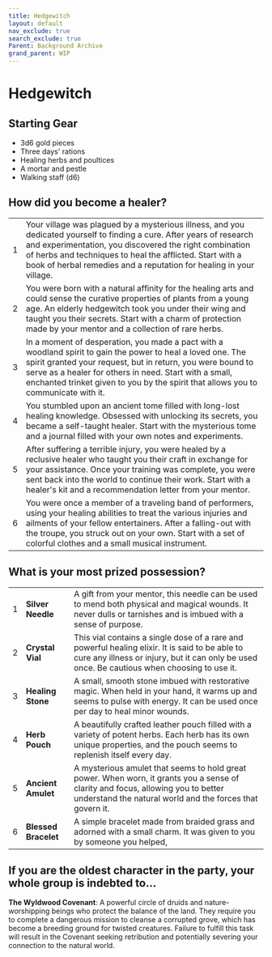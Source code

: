 ```yaml
---
title: Hedgewitch
layout: default
nav_exclude: true
search_exclude: true
Parent: Background Archive
grand_parent: WIP
---
```


# Hedgewitch

## Starting Gear

- 3d6 gold pieces
- Three days' rations
- Healing herbs and poultices
- A mortar and pestle
- Walking staff (d6)

## How did you become a healer?

|      |                                                              |
| ---- | ------------------------------------------------------------ |
| 1    | Your village was plagued by a mysterious illness, and you dedicated yourself to finding a cure. After years of research and experimentation, you discovered the right combination of herbs and techniques to heal the afflicted. Start with a book of herbal remedies and a reputation for healing in your village. |
| 2    | You were born with a natural affinity for the healing arts and could sense the curative properties of plants from a young age. An elderly hedgewitch took you under their wing and taught you their secrets. Start with a charm of protection made by your mentor and a collection of rare herbs. |
| 3    | In a moment of desperation, you made a pact with a woodland spirit to gain the power to heal a loved one. The spirit granted your request, but in return, you were bound to serve as a healer for others in need. Start with a small, enchanted trinket given to you by the spirit that allows you to communicate with it. |
| 4    | You stumbled upon an ancient tome filled with long-lost healing knowledge. Obsessed with unlocking its secrets, you became a self-taught healer. Start with the mysterious tome and a journal filled with your own notes and experiments. |
| 5    | After suffering a terrible injury, you were healed by a reclusive healer who taught you their craft in exchange for your assistance. Once your training was complete, you were sent back into the world to continue their work. Start with a healer's kit and a recommendation letter from your mentor. |
| 6    | You were once a member of a traveling band of performers, using your healing abilities to treat the various injuries and ailments of your fellow entertainers. After a falling-out with the troupe, you struck out on your own. Start with a set of colorful clothes and a small musical instrument. |

## What is your most prized possession?

|      |                      |                                                              |
| ---- | -------------------- | ------------------------------------------------------------ |
| 1    | **Silver Needle**    | A gift from your mentor, this needle can be used to mend both physical and magical wounds. It never dulls or tarnishes and is imbued with a sense of purpose. |
| 2    | **Crystal Vial**     | This vial contains a single dose of a rare and powerful healing elixir. It is said to be able to cure any illness or injury, but it can only be used once. Be cautious when choosing to use it. |
| 3    | **Healing Stone**    | A small, smooth stone imbued with restorative magic. When held in your hand, it warms up and seems to pulse with energy. It can be used once per day to heal minor wounds. |
| 4    | **Herb Pouch**       | A beautifully crafted leather pouch filled with a variety of potent herbs. Each herb has its own unique properties, and the pouch seems to replenish itself every day. |
| 5    | **Ancient Amulet**   | A mysterious amulet that seems to hold great power. When worn, it grants you a sense of clarity and focus, allowing you to better understand the natural world and the forces that govern it. |
| 6    | **Blessed Bracelet** | A simple bracelet made from braided grass and adorned with a small charm. It was given to you by someone you helped, |


## If you are the oldest character in the party, your whole group is indebted to...

**The Wyldwood Covenant**: A powerful circle of druids and nature-worshipping beings who protect the balance of the land. They require you to complete a dangerous mission to cleanse a corrupted grove, which has become a breeding ground for twisted creatures. Failure to fulfill this task will result in the Covenant seeking retribution and potentially severing your connection to the natural world.
